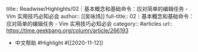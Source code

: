 title:: Readwise/Highlights/02｜基本概念和基础命令：应对简单的编辑任务 - Vim 实用技巧必知必会
author:: [[吴咏炜]]
full-title:: 02｜基本概念和基础命令：应对简单的编辑任务 - Vim 实用技巧必知必会
category:: #articles
url:: https://time.geekbang.org/column/article/266193

- 中文帮助 #Highlight #[[2020-11-12]]